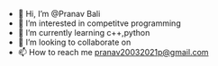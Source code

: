- 👋 Hi, I’m @Pranav Bali
- 👀 I’m interested in competitve programming
- 🌱 I’m currently learning c++,python
- 💞️ I’m looking to collaborate on
- 📫 How to reach me pranav20032021p@gmail.com



<!---
XthPB/XthPB is a ✨ special ✨ repository because its `README.md` (this file) appears on your GitHub profile.
You can click the Preview link to take a look at your changes.
--->
